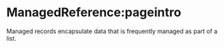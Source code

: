# ManagedReference:pageintro

Managed records encapsulate data that is frequently managed as part of a list.
